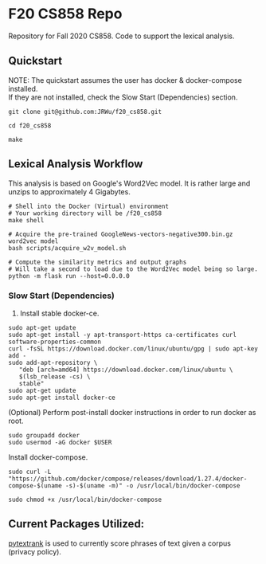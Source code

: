 # F20 CS858 Repo
Repository for Fall 2020 CS858. Code to support the lexical analysis.


## Quickstart
NOTE: The quickstart assumes the user has docker & docker-compose installed.  
If they are not installed, check the Slow Start (Dependencies) section.
```
git clone git@github.com:JRWu/f20_cs858.git

cd f20_cs858

make
```

## Lexical Analysis Workflow
This analysis is based on Google's Word2Vec model. It is rather large and unzips to approximately 4 Gigabytes.   

```
# Shell into the Docker (Virtual) environment
# Your working directory will be /f20_cs858
make shell

# Acquire the pre-trained GoogleNews-vectors-negative300.bin.gz word2vec model
bash scripts/acquire_w2v_model.sh

# Compute the similarity metrics and output graphs
# Will take a second to load due to the Word2Vec model being so large.
python -m flask run --host=0.0.0.0

```

### Slow Start (Dependencies)
1. Install stable docker-ce. 
```
sudo apt-get update
sudo apt-get install -y apt-transport-https ca-certificates curl software-properties-common
curl -fsSL https://download.docker.com/linux/ubuntu/gpg | sudo apt-key add - 
sudo add-apt-repository \
   "deb [arch=amd64] https://download.docker.com/linux/ubuntu \
   $(lsb_release -cs) \
   stable"
sudo apt-get update
sudo apt-get install docker-ce
```

(Optional) Perform post-install docker instructions in order to run docker as root.
```
sudo groupadd docker
sudo usermod -aG docker $USER
```

Install docker-compose.
```
sudo curl -L "https://github.com/docker/compose/releases/download/1.27.4/docker-compose-$(uname -s)-$(uname -m)" -o /usr/local/bin/docker-compose

sudo chmod +x /usr/local/bin/docker-compose
```

## Current Packages Utilized:
[pytextrank](https://github.com/DerwenAI/pytextrank) is used to currently score phrases of text given a corpus (privacy policy).






